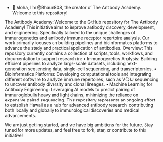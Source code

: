 - 👋 Aloha, I’m @Bhaun808, the creator of The Antibody Academy.
  Welcome to this repository!

The Antibody Academy:
Welcome to the GitHub repository for The Antibody Academy!
This initiative aims to improve antibody discovery, development, and engineering. 
Specifically tailored to the unique challenges of immunogenetics and antibody immune receptor repertoire analysis. 
Our work primarily focuses on building pipelines and bioinformatics platforms to advance the study and practical application of antibodies.
Overview:
This repository currently contains a collection of scripts, tools, workflows, and documentation to support research in:
•	Immunogenetics Analysis: Building efficient pipelines to analyze large-scale datasets, including next-generation sequencing data, single-cell sequencing, and transcriptomics.
•	Bioinformatics Platforms: Developing computational tools and integrating different software to analyze immune repertoires, such as V(D)J sequencing to uncover antibody diversity and clonal lineages.
•	Machine Learning for Antibody Engineering: Leveraging AI models to predict pairing of immunoglobulin heavy and light chains, minimizing the reliance on expensive paired sequencing.
This repository represents an ongoing effort to establish Hawaii as a hub for advanced antibody research, contributing both locally and globally to immunological discoveries and medical advancements.

We are just getting started, and we have big ambitions for the future. Stay tuned for more updates, and feel free to fork, star, or contribute to this initiative!
